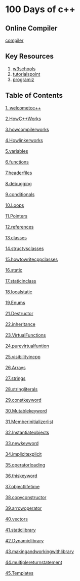  
# 100 Days of c++
## Online Compiler
[compiler](https://www.onlinegdb.com/online_c++_compiler)
## Key Resources
1. [w3schools](https://www.w3schools.com/CPP/cpp_getstarted.asp)
2. [tutorialspoint](https://www.tutorialspoint.com/cplusplus/index.htm)
3. [programiz](https://www.programiz.com/cpp-programming)


## Table of Contents
<a href="1.welcometoc++" target="_blank">1. welcometoc++</a></br></br>
<a href="2.HowC++Works" target="_blank">2.HowC++Works</a></br></br>
<a href="3.howcompilerworks" target="_blank">3.howcompilerworks</a></br></br>
<a href="4.Howlinkerworks" target="_blank">4.Howlinkerworks</a></br></br>
<a href="5.variables" target="_blank">5.variables</a></br></br>
<a href="6.functions" target="_blank">6.functions</a></br></br>
<a href="7.headerfiles" target="_blank">7.headerfiles</a></br></br>
<a href="8.debugging" target="_blank">8.debugging</a></br></br>
<a href="9.conditionals" target="_blank">9.conditionals</a></br></br>
<a href="10.Loops" target="_blank">10.Loops</a></br></br>
<a href="11.Pointers" target="_blank">11.Pointers</a></br></br>
<a href="12.references" target="_blank">12.references</a></br></br>
<a href="13.classes" target="_blank">13.classes</a></br></br>
<a href="14.structvsclasses" target="_blank">14.structvsclasses</a></br></br>
<a href="15.howtowritecppclasses" target="_blank">15.howtowritecppclasses</a></br></br>
<a href="16.static" target="_blank">16.static</a></br></br>
<a href="17.staticinclass" target="_blank">17.staticinclass</a></br></br>
<a href="18.localstatic" target="_blank">18.localstatic</a></br></br>
<a href="19.Enums" target="_blank">19.Enums</a></br></br>
<a href="21.Destructor" target="_blank">21.Destructor</a></br></br>
<a href="22.inheritance" target="_blank">22.inheritance</a></br></br>
<a href="23.VirtualFunctions" target="_blank">23.VirtualFunctions</a></br></br>
<a href="24.purevirtualfuntion" target="_blank">24.purevirtualfuntion</a></br></br>
<a href="25.visibilityincpp" target="_blank">25.visibilityincpp</a></br></br>
<a href="26.Arrays" target="_blank">26.Arrays</a></br></br>
<a href="27.strings" target="_blank">27.strings</a></br></br>
<a href="28.stringliterals" target="_blank">28.stringliterals</a></br></br>
<a href="29.constkeyword" target="_blank">29.constkeyword</a></br></br>
<a href="30.Mutablekeyword" target="_blank">30.Mutablekeyword</a></br></br>
<a href="31.Memberinitializerlist" target="_blank">31.Memberinitializerlist</a></br></br>
<a href="32.Instantiateobjects" target="_blank">32.Instantiateobjects</a></br></br>
<a href="33.newkeyword" target="_blank">33.newkeyword</a></br></br>
<a href="34.implicitexplicit" target="_blank">34.implicitexplicit</a></br></br>
<a href="35.operatorloading" target="_blank">35.operatorloading</a></br></br>
<a href="36.thiskeyword" target="_blank">36.thiskeyword</a></br></br>
<a href="37.objectlifetime" target="_blank">37.objectlifetime</a></br></br>
<a href="38.copyconstructor" target="_blank">38.copyconstructor</a></br></br>
<a href="39.arrowoperator" target="_blank">39.arrowoperator</a></br></br>
<a href="40.vectors" target="_blank">40.vectors</a></br></br>
<a href="41.staticlibrary" target="_blank">41.staticlibrary</a></br></br>
<a href="42.Dynamiclibrary" target="_blank">42.Dynamiclibrary</a></br></br>
<a href="43.makingandworkingwithlibrary" target="_blank">43.makingandworkingwithlibrary</a></br></br>
<a href="44.multiplereturnstatement" target="_blank">44.multiplereturnstatement</a></br></br>
<a href="45.Templates" target="_blank">45.Templates</a></br></br>
